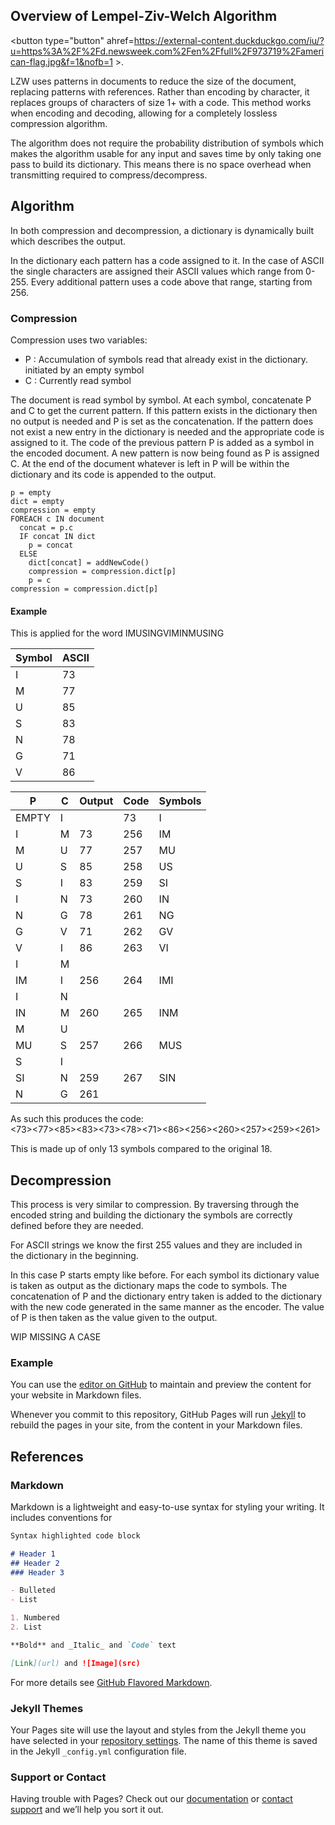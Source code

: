 ## Overview of Lempel-Ziv-Welch Algorithm

<button type="button" ahref=https://external-content.duckduckgo.com/iu/?u=https%3A%2F%2Fd.newsweek.com%2Fen%2Ffull%2F973719%2Famerican-flag.jpg&f=1&nofb=1 >.</button>

LZW uses patterns in documents to reduce the size of the document, 
replacing patterns with references. Rather than encoding by character, 
it replaces groups of characters of size 1+ with a code. This method 
works when encoding and decoding, allowing for a completely lossless 
compression algorithm.  

The algorithm does not require the probability distribution of symbols 
which makes the algorithm usable for any input and saves time by only 
taking one pass to build its dictionary. This means there is no space 
overhead when transmitting required to compress/decompress. 

## Algorithm 
In both compression and decompression, a dictionary is dynamically built 
which describes the output. 
  
In the dictionary each pattern has a code assigned to it. In the case of 
ASCII the single characters are assigned their ASCII values which range 
from 0-255. Every additional pattern uses a code above that range, starting 
from 256. 

### Compression
Compression uses two variables:
  - P : Accumulation of symbols read that already exist in the dictionary. 
        initiated by an empty symbol 
  - C : Currently read symbol 

The document is read symbol by symbol. At each symbol, concatenate P and C 
to get the current pattern. If this pattern exists in the dictionary then 
no output is needed and P is set as the concatenation. If the pattern does 
not exist a new entry in the dictionary is needed and the appropriate code 
is assigned to it. The code of the previous pattern P is added as a symbol 
in the encoded document. A new pattern is now being found as P is assigned 
C. At the end of the document whatever is left in P will be within the 
dictionary and its code is appended to the output. 

```
p = empty
dict = empty 
compression = empty 
FOREACH c IN document
  concat = p.c  
  IF concat IN dict 
    p = concat 
  ELSE 
    dict[concat] = addNewCode()
    compression = compression.dict[p] 
    p = c
compression = compression.dict[p]

```

#### Example 
This is applied for the word IMUSINGVIMINMUSING 

| Symbol | ASCII | 
| --- | --- | 
| I | 73 | 
| M | 77 | 
| U | 85 |  
| S | 83 | 
| N | 78 | 
| G | 71 |
| V | 86 | 

| P | C | Output | Code | Symbols | 
| --- | --- | --- | --- | --- | 
| EMPTY | I | | 73 | I |
| I | M | 73 | 256 | IM | 
| M | U | 77 | 257 | MU | 
| U | S | 85 | 258 | US | 
| S | I | 83 | 259 | SI | 
| I | N | 73 | 260 | IN | 
| N | G | 78 | 261 | NG | 
| G | V | 71 | 262 | GV | 
| V | I | 86 | 263 | VI | 
| I | M |    |     |    | 
| IM | I | 256 | 264 | IMI | 
| I | N |    |     |    | 
| IN | M | 260 | 265 | INM | 
| M | U |    |     |    | 
| MU | S | 257 | 266 | MUS | 
| S | I |    |     |    | 
| SI | N | 259 | 267 | SIN | 
| N | G | 261 |     |    | 

As such this produces the code: <br> 
<73><77><85><83><73><78><71><86><256><260><257><259><261> 

This is made up of only 13 symbols compared to the original 18. 

## Decompression 
This process is very similar to compression. By traversing through the 
encoded string and building the dictionary the symbols are correctly 
defined before they are needed.  

For ASCII strings we know the first 255 values and they are included in  
the dictionary in the beginning. 

In this case P starts empty like before. For each symbol its dictionary 
value is taken as output as the dictionary maps the code to symbols. 
The concatenation of P and the dictionary entry taken is added to the 
dictionary with the new code generated in the same manner as the encoder. 
The value of P is then taken as the value given to the output. 

WIP MISSING A CASE 



### Example 

You can use the [editor on GitHub](https://github.com/Moop204/lzw-implementation/edit/master/docs/index.md) to maintain and preview the content for your website in Markdown files.

Whenever you commit to this repository, GitHub Pages will run [Jekyll](https://jekyllrb.com/) to rebuild the pages in your site, from the content in your Markdown files.

## References

### Markdown

Markdown is a lightweight and easy-to-use syntax for styling your writing. It includes conventions for

```markdown
Syntax highlighted code block

# Header 1
## Header 2
### Header 3

- Bulleted
- List

1. Numbered
2. List

**Bold** and _Italic_ and `Code` text

[Link](url) and ![Image](src)
```

For more details see [GitHub Flavored Markdown](https://guides.github.com/features/mastering-markdown/).

### Jekyll Themes

Your Pages site will use the layout and styles from the Jekyll theme you have selected in your [repository settings](https://github.com/Moop204/lzw-implementation/settings). The name of this theme is saved in the Jekyll `_config.yml` configuration file.

### Support or Contact

Having trouble with Pages? Check out our [documentation](https://docs.github.com/categories/github-pages-basics/) or [contact support](https://github.com/contact) and we’ll help you sort it out.
